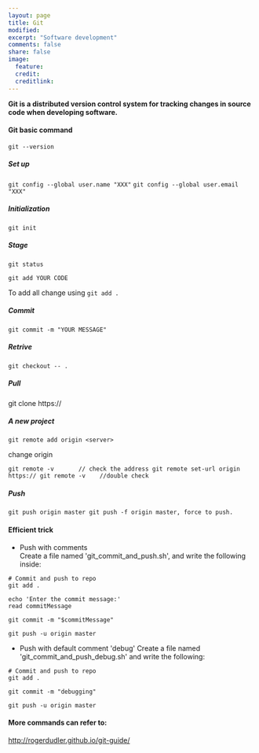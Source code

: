 ```yaml
---
layout: page
title: Git
modified: 
excerpt: "Software development"
comments: false
share: false
image:
  feature: 
  credit: 
  creditlink: 
---
```


**Git is a distributed version control system for tracking changes in source code when developing software.**

#### Git basic command
`git --version`

##### Set up
`git config --global user.name "XXX"`
`git config --global user.email "XXX"`

##### Initialization
`git init`

##### Stage
`git status`

`git add YOUR CODE`

To add all change using
`git add .`

##### Commit
`git commit -m "YOUR MESSAGE"`

##### Retrive
 `git checkout -- .`

##### Pull
git clone https://

##### A new project
`git remote add origin <server>`

change origin

`git remote -v       // check the address
git remote set-url origin https://
git remote -v    //double check`

##### Push
`git push origin master
git push -f origin master, force to push.`


#### Efficient trick
- Push with comments  
Create a file named 'git_commit_and_push.sh', and write the following inside:  
```
# Commit and push to repo
git add .

echo 'Enter the commit message:'
read commitMessage

git commit -m "$commitMessage"

git push -u origin master
```

- Push with default comment 'debug'
Create a file named 'git_commit_and_push_debug.sh' and write the following:  
```
# Commit and push to repo
git add .

git commit -m "debugging"

git push -u origin master
```

#### More commands can refer to:
http://rogerdudler.github.io/git-guide/